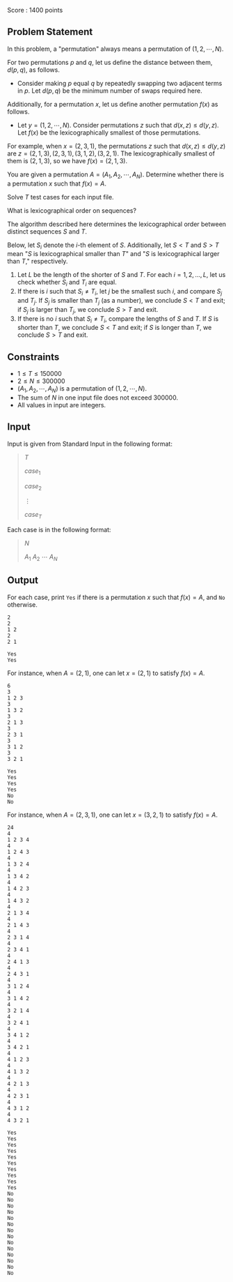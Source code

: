 Score : $1400$ points

## Problem Statement

In this problem, a "permutation" always means a permutation of $(1,2,\cdots,N)$.

For two permutations $p$ and $q$, let us define the distance between them, $d(p,q)$, as follows.

- Consider making $p$ equal $q$ by repeatedly swapping two adjacent terms in $p$. Let $d(p,q)$ be the minimum number of swaps required here.

Additionally, for a permutation $x$, let us define another permutation $f(x)$ as follows.

- Let $y=(1,2,\cdots,N)$. Consider permutations $z$ such that $d(x,z) \leq d(y,z)$. Let $f(x)$ be the lexicographically smallest of those permutations.

For example, when $x=(2,3,1)$, the permutations $z$ such that $d(x,z) \leq d(y,z)$ are $z=(2,1,3),(2,3,1),(3,1,2),(3,2,1)$.
The lexicographically smallest of them is $(2,1,3)$, so we have $f(x)=(2,1,3)$.

You are given a permutation $A=(A_1,A_2,\cdots,A_N)$.
Determine whether there is a permutation $x$ such that $f(x)=A$.

Solve $T$ test cases for each input file.

 What is lexicographical order on sequences? 

 
The algorithm described here determines the lexicographical order between distinct sequences $S$ and $T$.

Below, let $S_i$ denote the $i$-th element of $S$. Additionally, let $S \lt T$ and $S \gt T$ mean "$S$ is lexicographical smaller than $T$" and "$S$ is lexicographical larger than $T$," respectively.

1. Let $L$ be the length of the shorter of $S$ and $T$. For each $i=1,2,\dots,L$, let us check whether $S_i$ and $T_i$ are equal.
2. If there is $i$ such that $S_i \neq T_i$, let $j$ be the smallest such $i$, and compare $S_j$ and $T_j$. If $S_j$ is smaller than $T_j$ (as a number), we conclude $S \lt T$ and exit; if $S_j$ is larger than $T_j$, we conclude $S \gt T$ and exit.
3. If there is no $i$ such that $S_i \neq T_i$, compare the lengths of $S$ and $T$. If $S$ is shorter than $T$, we conclude $S \lt T$ and exit; if $S$ is longer than $T$, we conclude $S \gt T$ and exit.

## Constraints

- $1 \leq T \leq 150000$
- $2 \leq N \leq 300000$
- $(A_1,A_2,\cdots,A_N)$ is a permutation of $(1,2,\cdots,N)$.
- The sum of $N$ in one input file does not exceed $300000$.
- All values in input are integers.

## Input

Input is given from Standard Input in the following format:

> $T$
> 
> $case_1$
> 
> $case_2$
> 
> $\vdots$
> 
> $case_T$

Each case is in the following format:

> $N$
> 
> $A_1$ $A_2$ $\cdots$ $A_N$

## Output

For each case, print `Yes` if there is a permutation $x$ such that $f(x)=A$, and `No` otherwise.

```input1
2
2
1 2
2
2 1
```

```output1
Yes
Yes
```

For instance, when $A=(2,1)$, one can let $x=(2,1)$ to satisfy $f(x)=A$.

```input2
6
3
1 2 3
3
1 3 2
3
2 1 3
3
2 3 1
3
3 1 2
3
3 2 1
```

```output2
Yes
Yes
Yes
Yes
No
No
```

For instance, when $A=(2,3,1)$, one can let $x=(3,2,1)$ to satisfy $f(x)=A$.

```input3
24
4
1 2 3 4
4
1 2 4 3
4
1 3 2 4
4
1 3 4 2
4
1 4 2 3
4
1 4 3 2
4
2 1 3 4
4
2 1 4 3
4
2 3 1 4
4
2 3 4 1
4
2 4 1 3
4
2 4 3 1
4
3 1 2 4
4
3 1 4 2
4
3 2 1 4
4
3 2 4 1
4
3 4 1 2
4
3 4 2 1
4
4 1 2 3
4
4 1 3 2
4
4 2 1 3
4
4 2 3 1
4
4 3 1 2
4
4 3 2 1
```

```output3
Yes
Yes
Yes
Yes
Yes
Yes
Yes
Yes
Yes
Yes
No
No
No
No
No
No
No
No
No
No
No
No
No
No
```
